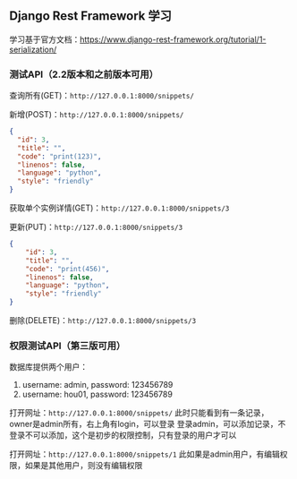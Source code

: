 ## Django Rest Framework 学习
学习基于官方文档：https://www.django-rest-framework.org/tutorial/1-serialization/

### 测试API（2.2版本和之前版本可用）
查询所有(GET)：`http://127.0.0.1:8000/snippets/`

新增(POST)：`http://127.0.0.1:8000/snippets/`
```json
{
  "id": 3,
  "title": "",
  "code": "print(123)",
  "linenos": false,
  "language": "python",
  "style": "friendly"
}
```

获取单个实例详情(GET)：`http://127.0.0.1:8000/snippets/3`

更新(PUT)：`http://127.0.0.1:8000/snippets/3`
```json
{
    "id": 3,
    "title": "",
    "code": "print(456)",
    "linenos": false,
    "language": "python",
    "style": "friendly"
}
```

删除(DELETE)：`http://127.0.0.1:8000/snippets/3`

### 权限测试API（第三版可用）
数据库提供两个用户：
1. username: admin, password: 123456789
2. username: hou01, password: 123456789

打开网址：`http://127.0.0.1:8000/snippets/`
此时只能看到有一条记录，owner是admin所有，右上角有login，可以登录
登录admin，可以添加记录，不登录不可以添加，这个是初步的权限控制，只有登录的用户才可以

打开网址：`http://127.0.0.1:8000/snippets/1`
此如果是admin用户，有编辑权限，如果是其他用户，则没有编辑权限